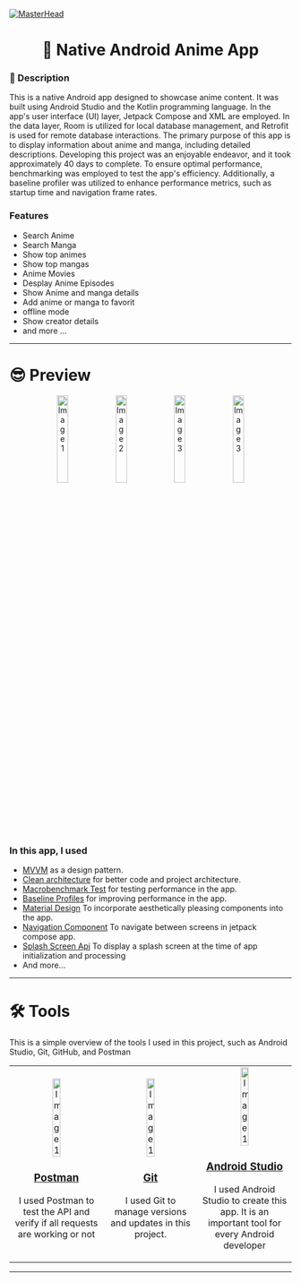 [![MasterHead](https://github.com/HmidouZaka/Anime-Android-App/assets/94437384/0a080ef9-e48f-4f2c-8d30-2031f70ce28c)](https://rishavchanda.io)


<div align="center">
        <h1 >👋 Native Android Anime App </h1>
</div>

<div>
    <h3>🧐 Description</h3>
    <p>
    This is a native Android app designed to showcase anime content. It was built using Android Studio and the Kotlin programming language. In the app's user interface (UI) layer, Jetpack Compose and XML are employed. In the data layer, Room is utilized for local database management, and Retrofit is used for remote database interactions.
The primary purpose of this app is to display information about anime and manga, including detailed descriptions. Developing this project was an enjoyable endeavor, and it took approximately 40 days to complete.
To ensure optimal performance, benchmarking was employed to test the app's efficiency. Additionally, a baseline profiler was utilized to enhance performance metrics, such as startup time and navigation frame rates.
            </p>
   <h3>Features</h3>
   <ul>
            <li>Search Anime</li>
            <li>Search Manga</li>
            <li>Show top animes</li>
            <li>Show top mangas</li>
            <li>Anime Movies</li>
            <li>Desplay Anime Episodes</li>
            <li>Show Anime and manga details</li>
            <li>Add anime or manga to favorit</li>
            <li>offline mode</li>
            <li>Show creator details</li>
            <li>and more ...</li>
    </ul>
</div>

---

<div>
        <h1 >😎 Preview</h1>
        <p align="center">
          <img src="https://github.com/HmidouZaka/Quis-Native-Android-App/assets/94437384/d2a936ca-4d2c-4b87-9af8-a49f10e7d9d7" width="20%" alt="Image 1">
          <img src="https://github.com/HmidouZaka/Quis-Native-Android-App/assets/94437384/807e272e-2740-437a-8045-1c36e1aa4ca1" width="20%" alt="Image 2">
          <img src="https://github.com/HmidouZaka/Quis-Native-Android-App/assets/94437384/c2d4b054-b977-4ab8-808c-26ce9585a888" width="20%" alt="Image 3">
          <img src="https://github.com/HmidouZaka/Quis-Native-Android-App/assets/94437384/c2d4b054-b977-4ab8-808c-26ce9585a888" width="20%" alt="Image 3">
        </p>
</div>

<div>
        <h3>In this app, I used</h3>
        <ul>
            <li><a href="https://developer.android.com/topic/libraries/architecture/viewmodel">MVVM</a> as a design pattern.</li>
            <li><a href="https://developer.android.com/topic/architecture">Clean architecture</a> for better code and project architecture.</li>
            <li><a href="https://developer.android.com/topic/performance/benchmarking/macrobenchmark-overview">Macrobenchmark Test</a> for testing performance in the app.</li>
            <li><a href="https://developer.android.com/topic/performance/baselineprofiles/overview">Baseline Profiles</a> for improving performance in the app.</li>
            <li><a href="https://m3.material.io/">Material Design</a> To incorporate aesthetically pleasing components into the app.</li>
            <li><a href="https://developer.android.com/jetpack/compose">Navigation Component</a> To navigate between screens in jetpack compose app.</li>
            <li><a href="https://developer.android.com/develop/ui/views/launch/splash-screen">Splash Screen Api</a> To display a splash screen at the time of app initialization and processing</li>
            <li>And more...</li>
        </ul>
</div>

---


 <h1>🛠️ Tools </h1>
    <p>
               This is a simple overview of the tools I used in this project, such as Android Studio, Git, GitHub, and Postman
           </p>
 <div align="center">
      <table>
                 <tr>
                         <td width="30%">
                                 <div align="center">
                                      <img src="https://pic.clubic.com/v1/images/2092986/raw"   width="30%" alt="Image 1" >
                                      <h3><a href="https://www.postman.com/">Postman</a></h3>
                                      <p>
                                          I used Postman to test the API and verify if all requests are working or not 
                                      </p>
                                 </div>    
                         </td>
                           <td width="30%">
                                 <div align="center">
                                      <img src="https://avatars.githubusercontent.com/u/18133?s=200&v=4"   width="30%" alt="Image 1" >
                                         <h3><a href="https://git-scm.com/">Git</a></h3>
                                      <p>
                                            I used Git to manage versions and updates in this project.
                                      </p>
                                 </div>    
                         </td>
                           <td width="30%">
                                 <div align="center">
                                      <img src="https://developer.android.com/static/studio/images/new-studio-logo-1.png"   width="30%" alt="Image 1" >
                                      <h3><a href="https://developer.android.com/studio">Android Studio</a></h3>
                                      <p>
                                             I used Android Studio to create this app. It is an important tool for every Android developer
                                      </p>
                                 </div>    
                         </td>
                 </tr>
         </table>

 </div>

---
